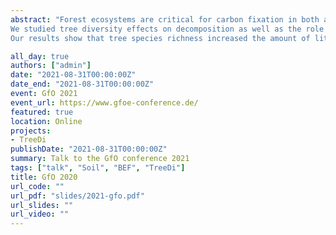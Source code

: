 ```yaml
---
abstract: "Forest ecosystems are critical for carbon fixation in both above- and belowground compartments. Increasing tree diversity enhances forest productivity and litter decomposition processes. Litter decomposition is carried out by soil organisms; however, in subtropical forests where soil meso- and macrofauna abundances are rather low, we expected most of the litter decomposition process to be driven by microorganisms. In addition, there is evidence that litter diversity increases litter decomposability. However, how tree diversity affects decomposition by modulating the amount of litterfall and its composition, has not been tested yet.
We studied tree diversity effects on decomposition as well as the role of soil microbes and litter decomposability in this process in a large-scale tree diversity experiment of subtropical China (BEF China). Moreover, we tested how leaf functional traits, tree biomass, and the forest spatial organization drive the amount of litterfall and litter composition. 
Our results show that tree species richness increased the amount of litterfall and litter species richness. We show that species-specific litterfall is driven by tree biomass and leaf functional traits (i.e., SLA, LDMC, carbon and nitrogen content) and decreases with increasing distance to the tree. The spatial distribution of the litterfall increases the spatial heterogeneity of litter distribution in the plot and thus influences litter decomposability and, thereby, microbial litter decomposition. We demonstrate that soil microorganisms are responsible for a large proportion of litter decomposition in this subtropical forest. These findings highlight the key role of tree diversity and cascading effects on different ecosystem properties in driving forest carbon and nitrogen cycles. The identified mechanisms can help to improve models on biogeochemical cycles."

all_day: true
authors: ["admin"]
date: "2021-08-31T00:00:00Z"
date_end: "2021-08-31T00:00:00Z"
event: GfO 2021
event_url: https://www.gfoe-conference.de/
featured: true
location: Online
projects:
- TreeDi
publishDate: "2021-08-31T00:00:00Z"
summary: Talk to the GfO conference 2021
tags: ["talk", "Soil", "BEF", "TreeDi"]
title: GfO 2020
url_code: ""
url_pdf: "slides/2021-gfo.pdf"
url_slides: ""
url_video: ""
---
```


